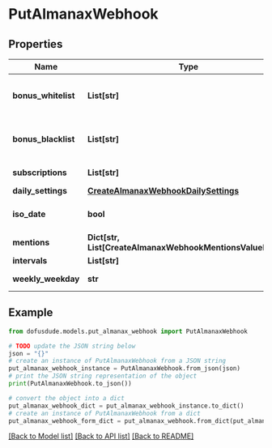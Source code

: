 # PutAlmanaxWebhook


## Properties

Name | Type | Description | Notes
------------ | ------------- | ------------- | -------------
**bonus_whitelist** | **List[str]** | from all available bonuses (ids) from /dofus2/meta/{language}/almanax/bonuses. Delete old entries with empty array []. Just null changes nothing. | [optional] 
**bonus_blacklist** | **List[str]** | from all available bonuses (ids) from /dofus2/meta/{language}/almanax/bonuses. Delete old entries with empty array []. Just null changes nothing. | [optional] 
**subscriptions** | **List[str]** | Get the available subscriptions with /meta/webhooks/almanax | [optional] 
**daily_settings** | [**CreateAlmanaxWebhookDailySettings**](CreateAlmanaxWebhookDailySettings.md) |  | [optional] 
**iso_date** | **bool** | If false, it will use common local time formats and weekday translations. If true, the format is YYYY-MM-DD. | [optional] [default to False]
**mentions** | **Dict[str, List[CreateAlmanaxWebhookMentionsValueInner]]** | Almanax bonus ids mapped to array of mentions. | [optional] 
**intervals** | **List[str]** |  | [optional] 
**weekly_weekday** | **str** | When to post the weekly preview at the specified time. | [optional] 

## Example

```python
from dofusdude.models.put_almanax_webhook import PutAlmanaxWebhook

# TODO update the JSON string below
json = "{}"
# create an instance of PutAlmanaxWebhook from a JSON string
put_almanax_webhook_instance = PutAlmanaxWebhook.from_json(json)
# print the JSON string representation of the object
print(PutAlmanaxWebhook.to_json())

# convert the object into a dict
put_almanax_webhook_dict = put_almanax_webhook_instance.to_dict()
# create an instance of PutAlmanaxWebhook from a dict
put_almanax_webhook_form_dict = put_almanax_webhook.from_dict(put_almanax_webhook_dict)
```
[[Back to Model list]](../README.md#documentation-for-models) [[Back to API list]](../README.md#documentation-for-api-endpoints) [[Back to README]](../README.md)


